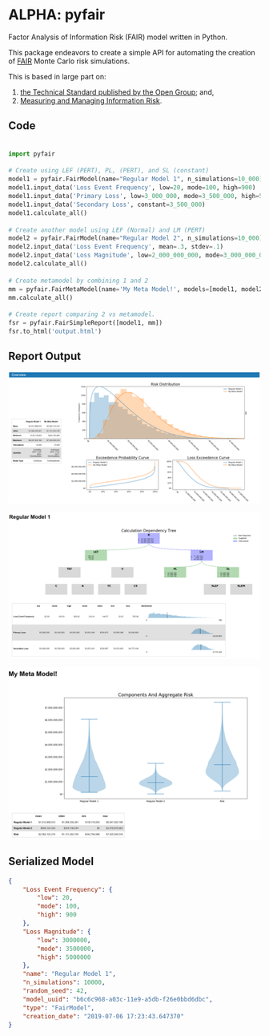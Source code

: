 # ALPHA: pyfair
Factor Analysis of Information Risk (FAIR) model written in Python.

This package endeavors to create a simple API for automating the creation
of [FAIR](https://en.wikipedia.org/wiki/Factor_analysis_of_information_risk) Monte Carlo risk simulations.

This is based in large part on:
1) [the Technical Standard published by the Open Group](http://pubs.opengroup.org/onlinepubs/9699919899/toc.pdf); and,
2) [Measuring and Managing Information Risk](https://www.amazon.com/Measuring-Managing-Information-Risk-Approach-ebook/dp/B00N9YPW5C/ref=sr_1_1?keywords=Measuring+and+Managing+Information+Risk%3A+A+FAIR+Approach&qid=1559271904&s=gateway&sr=8-1).

## Code

```python

import pyfair

# Create using LEF (PERT), PL, (PERT), and SL (constant)
model1 = pyfair.FairModel(name="Regular Model 1", n_simulations=10_000)
model1.input_data('Loss Event Frequency', low=20, mode=100, high=900)
model1.input_data('Primary Loss', low=3_000_000, mode=3_500_000, high=5_000_000)
model1.input_data('Secondary Loss', constant=3_500_000)
model1.calculate_all()

# Create another model using LEF (Normal) and LM (PERT)
model2 = pyfair.FairModel(name="Regular Model 2", n_simulations=10_000)
model2.input_data('Loss Event Frequency', mean=.3, stdev=.1)
model2.input_data('Loss Magnitude', low=2_000_000_000, mode=3_000_000_000, high=5_000_000_000)
model2.calculate_all()

# Create metamodel by combining 1 and 2
mm = pyfair.FairMetaModel(name='My Meta Model!', models=[model1, model2])
mm.calculate_all()

# Create report comparing 2 vs metamodel.
fsr = pyfair.FairSimpleReport([model1, mm])
fsr.to_html('output.html')

```

## Report Output

![Overview](./git_page_static/overview.PNG)

![Tree](./git_page_static/tree.PNG)

![Violin](./git_page_static/violin.PNG)

## Serialized Model

```json
{
    "Loss Event Frequency": {
        "low": 20,
        "mode": 100,
        "high": 900
    },
    "Loss Magnitude": {
        "low": 3000000,
        "mode": 3500000,
        "high": 5000000
    },
    "name": "Regular Model 1",
    "n_simulations": 10000,
    "random_seed": 42,
    "model_uuid": "b6c6c968-a03c-11e9-a5db-f26e0bbd6dbc",
    "type": "FairModel",
    "creation_date": "2019-07-06 17:23:43.647370"
}
```
